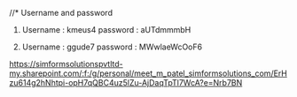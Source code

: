 //\* Username and password

1.  Username : kmeus4
    password : aUTdmmmbH

2.  Username : ggude7
    password : MWwlaeWcOoF6

https://simformsolutionspvtltd-my.sharepoint.com/:f:/g/personal/meet_m_patel_simformsolutions_com/ErHzu614g2hNhtpi-opH7qQBC4uz5lZu-AjDaqTpTl7WcA?e=Nrb7BN
